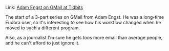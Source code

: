<!--
.. title: Adam Engst on GMail at Tidbits
.. date: 2011/04/02 17:15
.. slug: adam-engst-on-gmail-at-tidbits
.. link:
.. description:
.. tags: email, eudora, gmail, tidbits
-->


Link: [Adam Engst on GMail at Tidbits](http://tidbits.com/article/12036)

The start of a 3-part series on GMail from Adam Engst. He was a long-time Eudora user, so it's interesting to see how his workflow changed when he moved to such a different program.

Also, as a journalist I'm sure he gets *tons* more email than average people, and he can't afford to just ignore it.
